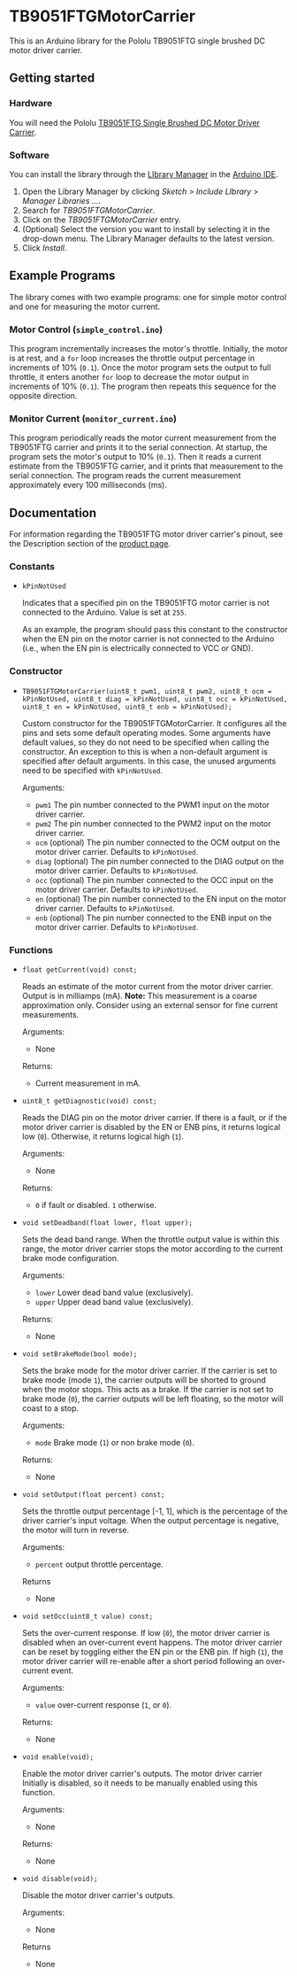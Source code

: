 
# TB9051FTGMotorCarrier
This is an Arduino library for the Pololu TB9051FTG single brushed DC motor driver carrier.

## Getting started
### Hardware
You will need the Pololu [TB9051FTG Single Brushed DC Motor Driver Carrier](https://www.pololu.com/product/2997).

### Software
You can install the library through the [LIbrary Manager](https://www.arduino.cc/en/guide/libraries) in the [Arduino IDE](https://www.arduino.cc/en/Main/Software).

1. Open the Library Manager by clicking _Sketch > Include LIbrary > Manager Libraries ..._.
2. Search for _TB9051FTGMotorCarrier_.
3. Click on the _TB9051FTGMotorCarrier_ entry.
4. (Optional) Select the version you want to install by selecting it in the drop-down menu. The Library Manager defaults to the latest version.
5. Click _Install_.

## Example Programs
The library comes with two example programs: one for simple motor control and one for measuring the motor current.

### Motor Control (`simple_control.ino`)
This program incrementally increases the motor's throttle. Initially, the motor is at rest, and a `for` loop increases the throttle output percentage in increments of 10% (`0.1`). Once the motor program sets the output to full throttle, it enters another `for` loop to decrease the motor output in increments of 10% (`0.1`). The program then repeats this sequence for the opposite direction.

### Monitor Current (`monitor_current.ino`)
This program periodically reads the motor current measurement from the TB9051FTG carrier and prints it to the serial connection. At startup, the program sets the motor's output to 10% (`0.1`). Then it reads a current estimate from the TB9051FTG carrier, and it prints that measurement to the serial connection. The program reads the current measurement approximately every 100 milliseconds (ms).

## Documentation
For information regarding the TB9051FTG motor driver carrier's pinout, see the Description section of the [product page](https://www.pololu.com/product/2997).

### Constants
* `kPinNotUsed`

   Indicates that a specified pin on the TB9051FTG motor carrier is not connected to the Arduino. Value is set at `255`.

   As an example, the program should pass this constant to the constructor when the EN pin on the motor carrier is not connected to the Arduino (i.e., when the EN pin is electrically connected to VCC or GND).

### Constructor
* `TB9051FTGMotorCarrier(uint8_t pwm1, uint8_t pwm2, uint8_t ocm = kPinNotUsed,
                          uint8_t diag = kPinNotUsed, uint8_t occ = kPinNotUsed,
                          uint8_t en = kPinNotUsed, uint8_t enb = kPinNotUsed);`

  Custom constructor for the TB9051FTGMotorCarrier. It configures all the pins and sets some default operating modes. Some arguments have default values, so they do not need to be specified when calling the constructor. An exception to this is when a non-default argument is specified after default arguments. In this case, the unused arguments need to be specified with `kPinNotUsed`.

  Arguments:
  * `pwm1` The pin number connected to the PWM1 input on the motor driver carrier.
  * `pwm2` The pin number connected to the PWM2 input on the motor driver carrier.
  * `ocm` (optional) The pin number connected to the OCM output on the motor driver carrier. Defaults to `kPinNotUsed`.
  * `diag` (optional) The pin number connected to the DIAG output on the motor driver carrier. Defaults to `kPinNotUsed`.
  * `occ` (optional) The pin number connected to the OCC input on the motor driver carrier. Defaults to `kPinNotUsed`.
  * `en` (optional) The pin number connected to the EN input on the motor driver carrier. Defaults to `kPinNotUsed`.
  * `enb` (optional) The pin number connected to the ENB input on the motor driver carrier. Defaults to `kPinNotUsed`.

### Functions
* `float getCurrent(void) const;`

  Reads an estimate of the motor current from the motor driver carrier. Output is in milliamps (mA). **Note:** This measurement is a coarse approximation only. Consider using an external sensor for fine current measurements.

  Arguments:
  * None

  Returns:
  * Current measurement in mA.


* `uint8_t getDiagnostic(void) const;`

  Reads the DIAG pin on the motor driver carrier. If there is a fault, or if the motor driver carrier is disabled by the EN or ENB pins, it returns logical low (`0`). Otherwise, it returns logical high (`1`).

  Arguments:
  * None

  Returns:
  * `0` if fault or disabled. `1` otherwise.


* `void setDeadband(float lower, float upper);`

  Sets the dead band range. When the throttle output value is within this range, the motor driver carrier stops the motor according to the current brake mode configuration.

  Arguments:
  * `lower` Lower dead band value (exclusively).
  * `upper` Upper dead band value (exclusively).

  Returns:
  * None


* `void setBrakeMode(bool mode);`

  Sets the brake mode for the motor driver carrier. If the carrier is set to brake mode (mode `1`), the carrier outputs will be shorted to ground when the motor stops. This acts as a brake. If the carrier is not set to brake mode (`0`), the carrier outputs will be left floating, so the motor will coast to a stop.

  Arguments:
  * `mode` Brake mode (`1`) or non brake mode (`0`).

  Returns:
  * None


* `void setOutput(float percent) const;`

  Sets the throttle output percentage [-1, 1], which is the percentage of the driver carrier's input voltage. When the output percentage is negative, the motor will turn in reverse.

  Arguments:
  * `percent` output throttle percentage.

  Returns
  * None


* `void setOcc(uint8_t value) const;`

  Sets the over-current response. If low (`0`), the motor driver carrier is disabled when an over-current event happens. The motor driver carrier can be reset by toggling either the EN pin or the ENB pin. If high (`1`), the motor driver carrier will re-enable after a short period following an over-current event.

  Arguments:
  * `value` over-current response (`1`, or `0`).
  
  Returns:
  * None


* `void enable(void);`

  Enable the motor driver carrier's outputs. The motor driver carrier Initially is disabled, so it needs to be manually enabled using this function.

  Arguments:
  * None

  Returns:
  * None


* `void disable(void);`

  Disable the motor driver carrier's outputs.

  Arguments:
  * None

  Returns
  * None
